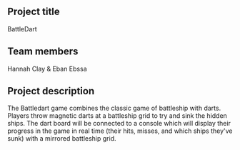 ## Project title
BattleDart

## Team members
Hannah Clay & Eban Ebssa

## Project description
The Battledart game combines the classic game of battleship with darts. Players throw magnetic
darts at a battleship grid to try and sink the hidden ships. The dart board will be connected to a
console which will display their progress in the game in real time (their hits, misses, and which ships they've sunk) with a mirrored battleship grid. 
